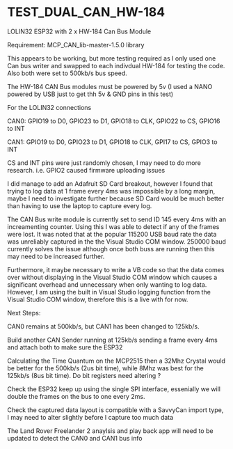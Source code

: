# TEST_DUAL_CAN_HW-184
LOLIN32 ESP32 with 2 x HW-184 Can Bus Module

Requirement: MCP_CAN_lib-master-1.5.0 library

This appears to be working, but more testing required as I only used one Can bus writer and swapped to each indivdual HW-184 for testing the code. Also both were set to 500kb/s bus speed.

The HW-184 CAN Bus modules must be powered by 5v (I used a NANO powered by USB just to get thh 5v & GND pins in this test)

For the LOLIN32 connections

CAN0: GPIO19 to D0, GPIO23 to D1, GPIO18 to CLK, GPIO22 to CS, GPIO16 to INT

CAN1: GPIO19 to D0, GPIO23 to D1, GPIO18 to CLK, GPI17 to CS, GPIO3 to INT

CS and INT pins were just randomly chosen, I may need to do more research. i.e. GPIO2 caused firmware uploading issues

I did manage to add an Adafruit SD Card breakout, however I found that trying to log data at 1 frame every 4ms was impossible by a long margin, maybe I need to investigate further because SD Card would be much better than having to use the laptop to capture every log.

The CAN Bus write module is currently set to send ID 145 every 4ms with an increamenting counter. Using this I was able to detect if any of the frames were lost. It was noted that at the popular 115200 USB baud rate the data was unreliably captured in the the Visual Studio COM window. 250000 baud currently solves the issue although once both buss are running then this may need to be increased further.

Furthermore, it maybe necessary to write a VB code so that the data comes over without displaying in the Visual Studio COM window which causes a significant overhead and unnecessary when only wanting to log data. However, I am using the built in Visual Studio logging function from the Visual Studio COM window, therefore this is a live with for now. 

Next Steps:

CAN0 remains at 500kb/s, but CAN1 has been changed to 125kb/s.

Build another CAN Sender running at 125kb/s sending a frame every 4ms and attach both to make sure the ESP32

Calculating the Time Quantum on the MCP2515 then a 32Mhz Crystal would be better for the 500kb/s (2us bit time), while 8Mhz was best for the 125kb/s (8us bit time). Do bit registers need altering ?

Check the ESP32 keep up using the single SPI interface, essenially we will double the frames on the bus to one every 2ms.

Check the captured data layout is compatible with a SavvyCan import type, I may need to alter slightly before I capture too much data

The Land Rover Freelander 2 anaylsis and play back app will need to be updated to detect the CAN0 and CAN1 bus info

